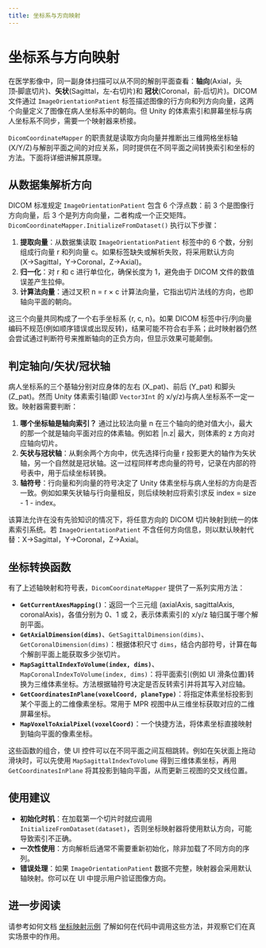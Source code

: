 ```yaml
---
title: 坐标系与方向映射
---
```


# 坐标系与方向映射

在医学影像中，同一副身体扫描可以从不同的解剖平面查看：**轴向**(Axial，头顶‑脚底切片)、**矢状**(Sagittal，左‑右切片)和 **冠状**(Coronal，前‑后切片)。DICOM 文件通过 `ImageOrientationPatient` 标签描述图像的行方向和列方向向量，这两个向量定义了图像在病人坐标系中的朝向。但 Unity 的体素索引和屏幕坐标与病人坐标系不同步，需要一个映射器来桥接。

`DicomCoordinateMapper` 的职责就是读取方向向量并推断出三维网格坐标轴(X/Y/Z)与解剖平面之间的对应关系，同时提供在不同平面之间转换索引和坐标的方法。下面将详细讲解其原理。

## 从数据集解析方向

DICOM 标准规定 `ImageOrientationPatient` 包含 6 个浮点数：前 3 个是图像行方向向量，后 3 个是列方向向量，二者构成一个正交矩阵。`DicomCoordinateMapper.InitializeFromDataset()` 执行以下步骤：

1. **提取向量**：从数据集读取 `ImageOrientationPatient` 标签中的 6 个数，分别组成行向量 r 和列向量 c。如果标签缺失或解析失败，将采用默认方向(X→Sagittal，Y→Coronal，Z→Axial)。
2. **归一化**：对 r 和 c 进行单位化，确保长度为 1，避免由于 DICOM 文件的数值误差产生拉伸。
3. **计算法向量**：通过叉积 n = r × c 计算法向量，它指出切片法线的方向，也即轴向平面的朝向。

这三个向量共同构成了一个右手坐标系 {r, c, n}。如果 DICOM 标签中行/列向量编码不规范(例如顺序错误或出现反转)，结果可能不符合右手系；此时映射器仍然会尝试通过判断符号来推断轴向的正负方向，但显示效果可能颠倒。

## 判定轴向/矢状/冠状轴

病人坐标系的三个基轴分别对应身体的左右 (X\_pat)、前后 (Y\_pat) 和脚头 (Z\_pat)。然而 Unity 体素索引轴(即 `Vector3Int` 的 x/y/z)与病人坐标系不一定一致。映射器需要判断：

1. **哪个坐标轴是轴向索引？** 通过比较法向量 n 在三个轴向的绝对值大小，最大的那一个就是轴向平面对应的体素轴。例如若 |n.z| 最大，则体素的 z 方向对应轴向切片。
2. **矢状与冠状轴**：从剩余两个方向中，优先选择行向量 r 投影更大的轴作为矢状轴，另一个自然就是冠状轴。这一过程同样考虑向量的符号，记录在内部的符号表中，用于后续坐标转换。
3. **轴符号**：行向量和列向量的符号决定了 Unity 体素坐标与病人坐标的方向是否一致。例如如果矢状轴与行向量相反，则后续映射应将索引求反 index = size - 1 - index。

该算法允许在没有先验知识的情况下，将任意方向的 DICOM 切片映射到统一的体素索引系统。若 `ImageOrientationPatient` 不含任何方向信息，则以默认映射代替：X→Sagittal，Y→Coronal，Z→Axial。

## 坐标转换函数

有了上述轴映射和符号表，`DicomCoordinateMapper` 提供了一系列实用方法：

- **`GetCurrentAxesMapping()`**：返回一个三元组 (axialAxis, sagittalAxis, coronalAxis)，各值分别为 0、1 或 2，表示体素索引的 x/y/z 轴归属于哪个解剖平面。
- **`GetAxialDimension(dims)`**、`GetSagittalDimension(dims)`、`GetCoronalDimension(dims)`：根据体积尺寸 `dims`，结合内部符号，计算在每个解剖平面上能获取多少张切片。
- **`MapSagittalIndexToVolume(index, dims)`**、`MapCoronalIndexToVolume(index, dims)`：将平面索引(例如 UI 滑条位置)转换为三维体素坐标。方法根据轴符号决定是否反转索引并将其写入对应轴。
- **`GetCoordinatesInPlane(voxelCoord, planeType)`**：将指定体素坐标投影到某个平面上的二维像素坐标。常用于 MPR 视图中从三维坐标获取对应的二维屏幕坐标。
- **`MapVoxelToAxialPixel(voxelCoord)`**：一个快捷方法，将体素坐标直接映射到轴向平面的像素坐标。

这些函数的组合，使 UI 控件可以在不同平面之间互相跳转。例如在矢状面上拖动滑块时，可以先使用 `MapSagittalIndexToVolume` 得到三维体素坐标，再用 `GetCoordinatesInPlane` 将其投影到轴向平面，从而更新三视图的交叉线位置。

## 使用建议

* **初始化时机**：在加载第一个切片时就应调用 `InitializeFromDataset(dataset)`，否则坐标映射器将使用默认方向，可能导致索引不正确。
* **一次性使用**：方向解析后通常不需要重新初始化，除非加载了不同方向的序列。
* **错误处理**：如果 `ImageOrientationPatient` 数据不完整，映射器会采用默认轴映射。你可以在 UI 中提示用户验证图像方向。

## 进一步阅读

请参考如何文档 [坐标映射示例](/guide/06core/implementation/03_coordinate_mapping_examples.md) 了解如何在代码中调用这些方法，并观察它们在真实场景中的作用。
